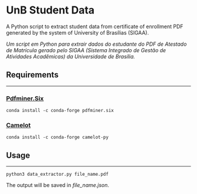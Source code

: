 # UnB Student Data

A Python script to extract student data from certificate of enrollment PDF generated by the system of University of Brasílias (SIGAA).

_Um script em Python para extrair dados do estudante do PDF de Atestado de Matrícula gerado pelo SIGAA (Sistema Integrado de Gestão de Atividades Acadêmicas) da Universidade de Brasília._

## Requirements
---

### [Pdfminer.Six](https://github.com/pdfminer/pdfminer.six)

```
conda install -c conda-forge pdfminer.six
```

### [Camelot](https://camelot-py.readthedocs.io/en/master/)

```
conda install -c conda-forge camelot-py
```

## Usage
---

```
python3 data_extractor.py file_name.pdf
```

The output will be saved in _file\_name.json_.
